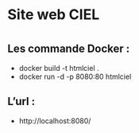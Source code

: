 # Site web CIEL

# 

## Les commande Docker :

* docker build -t htmlciel .
* docker run -d -p 8080:80 htmlciel

## L’url :
* http://localhost:8080/
